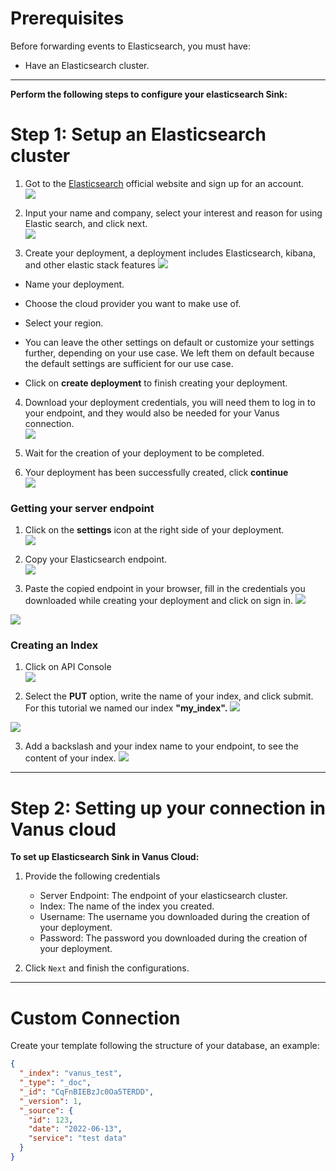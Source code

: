 #  
# Prerequisites

Before forwarding events to Elasticsearch, you must have:

- Have an Elasticsearch cluster. 

---

**Perform the following steps to configure your elasticsearch Sink:**

# Step 1: Setup an Elasticsearch cluster 

1. Got to the [Elasticsearch](https://www.elastic.co/) official website and sign up for an account.  
![](images/1.png)   


2. Input your name and company, select your interest and reason for using Elastic search, and click next.  
![](images/2.png)   


3. Create your deployment,  a deployment includes Elasticsearch, kibana, and other elastic stack features
![](images/3.png)    

- Name your deployment.  

- Choose the cloud provider you want to make use of.  

- Select your region.  

- You can leave the other settings on default or customize your settings further, depending on your use case. We left them on default because the default settings are sufficient for our use case.  

- Click on **create deployment** to finish creating your deployment.  


4. Download your deployment credentials, you will need them to log in to your endpoint, and they would also be needed for your Vanus connection.  
![](images/4.png)   


5. Wait for the creation of your deployment to be completed.     


6. Your deployment has been successfully created, click **continue**  
![](images/5.png)   


### Getting your server endpoint

1. Click on the **settings** icon at the right side of your deployment.  
![](images/6.png)   


2. Copy your Elasticsearch endpoint.  
![](images/7.png)   


3. Paste the copied endpoint in your browser, fill in the credentials you downloaded while creating your deployment and click on sign in. 
![](images/8.png)   

![](images/9.png)   


### Creating an Index

1. Click on API Console  
![](images/10.png)   

2. Select the **PUT** option, write the name of your index, and click submit. For this tutorial we named our index **"my_index".** 
![](images/11.png)   

    
![](images/11.1.png) 

3. Add a backslash and your index name to your endpoint, to see the content of your index. 
![](images/12.png)   

---

# Step 2: Setting up your connection in Vanus cloud 

**To set up Elasticsearch Sink in Vanus Cloud:**

1. Provide the following credentials
   - Server Endpoint: The endpoint of your elasticsearch cluster.  
   - Index: The name of the index you created.  
   - Username: The username you downloaded during the creation of your deployment.   
   - Password: The password you downloaded during the creation of your deployment.  
    
2. Click `Next` and finish the configurations.

---

# Custom Connection

Create your template following the structure of your database, an example:

```json
{
  "_index": "vanus_test",
  "_type": "_doc",
  "_id": "CqFnBIEBzJc0Oa5TERDD",
  "_version": 1,
  "_source": {
    "id": 123,
    "date": "2022-06-13",
    "service": "test data"
  }
}
```
